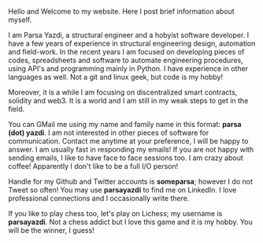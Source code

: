 Hello and Welcome to my website. Here I post brief information about myself.

I am Parsa Yazdi, a structural engineer and a hobyist software developer. I have a few years of experience in structural engineering design, automation and field-work. In the recent years I am focused on developing pieces of codes, spreadsheets and software to automate engineering procedures, using API's and programming mainly in Python. I have experience in other languages as well. Not a git and linux geek, but code is my hobby!

Moreover, it is a while I am focusing on discentralized smart contracts, solidity and web3. It is a world and I am still in my weak steps to get in the field.

You can GMail me using my name and family name in this format: **parsa (dot) yazdi**. I am not interested in other pieces of software for communication. Contact me anytime at your preference, I will be happy to answer. I am usually fast in responding my emails! If you are not happy with sending emails, I like to have face to face sessions too. I am crazy about coffee! Apparently I don't like to be a full I/O person!

Handle for my Github and Twitter accounts is **someparsa**; however I do not Tweet so often! You may use **parsayazdi** to find me on LinkedIn. I love professional connections and I occasionally write there.

If you like to play chess too, let's play on Lichess; my username is **parsayazdi**. Not a chess addict but I love this game and it is my hobby. You will be the winner, I guess!
